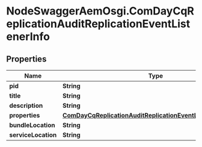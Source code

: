 # NodeSwaggerAemOsgi.ComDayCqReplicationAuditReplicationEventListenerInfo

## Properties
Name | Type | Description | Notes
------------ | ------------- | ------------- | -------------
**pid** | **String** |  | [optional] 
**title** | **String** |  | [optional] 
**description** | **String** |  | [optional] 
**properties** | [**ComDayCqReplicationAuditReplicationEventListenerProperties**](ComDayCqReplicationAuditReplicationEventListenerProperties.md) |  | [optional] 
**bundleLocation** | **String** |  | [optional] 
**serviceLocation** | **String** |  | [optional] 


